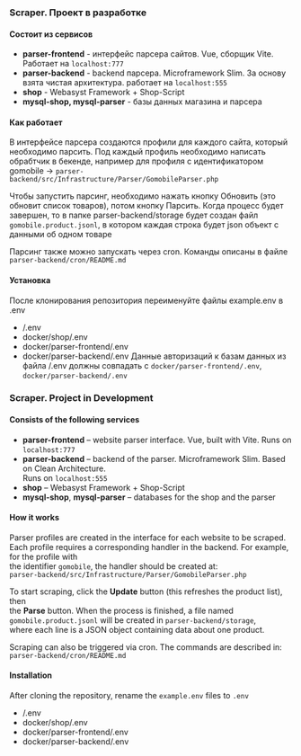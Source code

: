 ### Scraper. Проект в разработке
#### Состоит из сервисов
- **parser-frontend** - интерфейс парсера сайтов. Vue, cборщик Vite. Работает на `localhost:777`
- **parser-backend** - backend парсера. Microframework Slim. За основу взята чистая архитектура. 
работает на `localhost:555`
- **shop** - Webasyst Framework + Shop-Script
- **mysql-shop, mysql-parser** - базы данных магазина и парсера

#### Как работает
В интерфейсе парсера создаются профили для каждого сайта, который необходимо парсить.
Под каждый профиль необходимо написать обрабтчик в бекенде, например для профиля с 
идентификатором gomobile -> `parser-backend/src/Infrastructure/Parser/GomobileParser.php`

Чтобы запустить парсинг, необходимо нажать кнопку Обновить (это обновит список товаров), потом
кнопку Парсить. Когда процесс будет завершен, то в папке parser-backend/storage будет создан 
файл `gomobile.product.jsonl`, в котором каждая строка будет json объект с данными об одном товаре

Парсинг также можно запускать через cron. Команды описаны в файле `parser-backend/cron/README.md`

#### Установка
После клонирования репозитория переименуйте файлы example.env в .env
- /.env
- docker/shop/.env
- docker/parser-frontend/.env
- docker/parser-backend/.env
Данные авторизаций к базам данных из файла /.env должны совпадать с `docker/parser-frontend/.env`,
`docker/parser-backend/.env`

### Scraper. Project in Development
#### Consists of the following services
- **parser-frontend** – website parser interface. Vue, built with Vite. Runs on `localhost:777`
- **parser-backend** – backend of the parser. Microframework Slim. Based on Clean Architecture.  
  Runs on `localhost:555`
- **shop** – Webasyst Framework + Shop-Script
- **mysql-shop**, **mysql-parser** – databases for the shop and the parser

#### How it works
Parser profiles are created in the interface for each website to be scraped.  
Each profile requires a corresponding handler in the backend. For example, for the profile with  
the identifier `gomobile`, the handler should be created at:  
`parser-backend/src/Infrastructure/Parser/GomobileParser.php`

To start scraping, click the **Update** button (this refreshes the product list), then  
the **Parse** button. When the process is finished, a file named  
`gomobile.product.jsonl` will be created in `parser-backend/storage`,  
where each line is a JSON object containing data about one product.

Scraping can also be triggered via cron. The commands are described in:  
`parser-backend/cron/README.md`

#### Installation
After cloning the repository, rename the `example.env` files to `.env`
- /.env
- docker/shop/.env
- docker/parser-frontend/.env
- docker/parser-backend/.env
